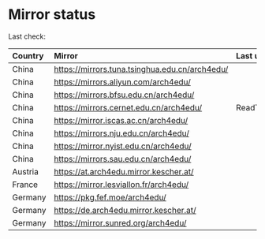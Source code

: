 <script src="./time.js"></script>
# Mirror status
Last check: <script type="text/javascript">localize(1744924927.6205778);</script>

|Country|Mirror|Last update|
|:------|:-----|:----------|
|China|https://mirrors.tuna.tsinghua.edu.cn/arch4edu/|<script type="text/javascript">localize(1744872396);</script>|
|China|https://mirrors.aliyun.com/arch4edu/|<script type="text/javascript">localize(1744872396);</script>|
|China|https://mirrors.bfsu.edu.cn/arch4edu/|<script type="text/javascript">localize(1744872396);</script>|
|China|https://mirrors.cernet.edu.cn/arch4edu/|ReadTimeout|
|China|https://mirror.iscas.ac.cn/arch4edu/|<script type="text/javascript">localize(1744872396);</script>|
|China|https://mirrors.nju.edu.cn/arch4edu/|<script type="text/javascript">localize(1744872396);</script>|
|China|https://mirror.nyist.edu.cn/arch4edu/|<script type="text/javascript">localize(1744872396);</script>|
|China|https://mirrors.sau.edu.cn/arch4edu/|<script type="text/javascript">localize(1731653531);</script>|
|Austria|https://at.arch4edu.mirror.kescher.at/|<script type="text/javascript">localize(1744872396);</script>|
|France|https://mirror.lesviallon.fr/arch4edu/|<script type="text/javascript">localize(1744872396);</script>|
|Germany|https://pkg.fef.moe/arch4edu/|<script type="text/javascript">localize(1744872396);</script>|
|Germany|https://de.arch4edu.mirror.kescher.at/|<script type="text/javascript">localize(1744872396);</script>|
|Germany|https://mirror.sunred.org/arch4edu/|<script type="text/javascript">localize(1744872396);</script>|

<script src="./tablefilter/tablefilter.js"></script>
<script src="./table.js"></script>